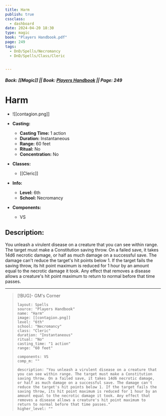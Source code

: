 ```yaml
---
title: Harm
publish: true
cssclass:
  - dashboard
date: 2024-04-20 18:30
type: magic
book: "Players Handbook.pdf"
page: 249
tags:
  - DnD/Spells/Necromancy
  - DnD/Spells/Class/Cleric


---
```


##### Back: [[Magic]] || Book: [Players Handbook](https://drive.google.com/drive/folders/1O5bhpYizcIT5xxAoLOuzCRht_PVS7VSG?usp=sharing) || Page: 249

# Harm
- ![[contagion.png]]
- **Casting:**
    - **Casting Time:** 1 action
    - **Duration:** Instantaneous
    - **Range:** 60 feet
    - **Ritual:** No
    - **Concentration:** No
- **Classes:**
    - [[Cleric]]

- **Info:**
    - **Level:** 6th
    - **School:** Necromancy
- **Components:**
    - VS


## Description:
You unleash a virulent disease on a creature that you can see within range. The target must make a Constitution saving throw. On a failed save, it takes 14d6 necrotic damage, or half as much damage on a successful save. The damage can't reduce the target's hit points below 1. If the target fails the saving throw, its hit point maximum is reduced for 1 hour by an amount equal to the necrotic damage it took. Any effect that removes a disease allows a creature's hit point maximum to return to normal before that time passes.



---

> [!BUG]- GM's Corner
>
> ```statblock
> layout: Spells
> source: "Players Handbook"
> name: "Harm"
> image: [[contagion.png]]
> level: "6th"
> school: "Necromancy"
> class: "Cleric"
> duration: "Instantaneous"
> ritual: "No"
> casting_time: "1 action"
> range: "60 feet"
>
> components: VS
> comp_m: ""
>
> description: "You unleash a virulent disease on a creature that you can see within range. The target must make a Constitution saving throw. On a failed save, it takes 14d6 necrotic damage, or half as much damage on a successful save. The damage can't reduce the target's hit points below 1. If the target fails the saving throw, its hit point maximum is reduced for 1 hour by an amount equal to the necrotic damage it took. Any effect that removes a disease allows a creature's hit point maximum to return to normal before that time passes."
> higher_level: ""
> ```
